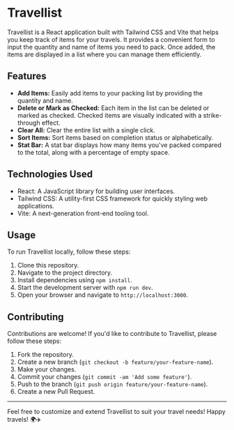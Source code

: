 # Travellist

Travellist is a React application built with Tailwind CSS and Vite that helps you keep track of items for your travels. It provides a convenient form to input the quantity and name of items you need to pack. Once added, the items are displayed in a list where you can manage them efficiently.

## Features

- **Add Items:** Easily add items to your packing list by providing the quantity and name.
- **Delete or Mark as Checked:** Each item in the list can be deleted or marked as checked. Checked items are visually indicated with a strike-through effect.
- **Clear All:** Clear the entire list with a single click.
- **Sort Items:** Sort items based on completion status or alphabetically.
- **Stat Bar:** A stat bar displays how many items you've packed compared to the total, along with a percentage of empty space.

## Technologies Used

- React: A JavaScript library for building user interfaces.
- Tailwind CSS: A utility-first CSS framework for quickly styling web applications.
- Vite: A next-generation front-end tooling tool.

## Usage

To run Travellist locally, follow these steps:

1. Clone this repository.
2. Navigate to the project directory.
3. Install dependencies using `npm install`.
4. Start the development server with `npm run dev`.
5. Open your browser and navigate to `http://localhost:3000`.

## Contributing

Contributions are welcome! If you'd like to contribute to Travellist, please follow these steps:

1. Fork the repository.
2. Create a new branch (`git checkout -b feature/your-feature-name`).
3. Make your changes.
4. Commit your changes (`git commit -am 'Add some feature'`).
5. Push to the branch (`git push origin feature/your-feature-name`).
6. Create a new Pull Request.


---

Feel free to customize and extend Travellist to suit your travel needs! Happy travels! 🌍✈️
